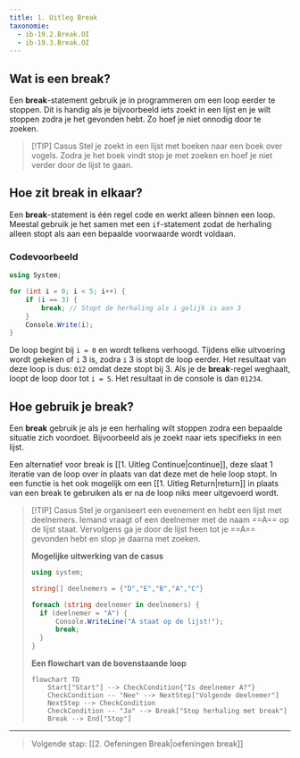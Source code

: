 ```yaml
---
title: 1. Uitleg Break
taxonomie:
  - ib-19.2.Break.OI
  - ib-19.3.Break.OI
---
```


## Wat is een break?
Een **break**-statement gebruik je in programmeren om een loop eerder te stoppen. Dit is handig als je bijvoorbeeld iets zoekt in een lijst en je wilt stoppen zodra je het gevonden hebt. Zo hoef je niet onnodig door te zoeken.

> [!TIP] Casus
> Stel je zoekt in een lijst met boeken naar een boek over vogels. Zodra je het boek vindt stop je met zoeken en hoef je niet verder door de lijst te gaan.

## Hoe zit break in elkaar?
Een **break**-statement is één regel code en werkt alleen binnen een loop. Meestal gebruik je het samen met een `if`-statement zodat de herhaling alleen stopt als aan een bepaalde voorwaarde wordt voldaan.

### Codevoorbeeld
```C#
using System;

for (int i = 0; i < 5; i++) {
    if (i == 3) {
        break; // Stopt de herhaling als i gelijk is aan 3
    }
    Console.Write(i);
}
```

De loop begint bij `i = 0` en wordt telkens verhoogd. Tijdens elke uitvoering wordt gekeken of `i` 3 is, zodra `i` 3 is stopt de loop eerder. Het resultaat van deze loop is dus: `012` omdat deze stopt bij 3. 
Als je de **break**-regel weghaalt, loopt de loop door tot `i = 5`. Het resultaat in de console is dan `01234`.

## Hoe gebruik je break?
Een **break** gebruik je als je een herhaling wilt stoppen zodra een bepaalde situatie zich voordoet. Bijvoorbeeld als je zoekt naar iets specifieks in een lijst.

Een alternatief voor break is [[1. Uitleg Continue|continue]], deze slaat 1 iteratie van de loop over in plaats van dat deze met de hele loop stopt. In een functie is het ook mogelijk om een [[1. Uitleg Return|return]] in plaats van een break te gebruiken als er na de loop niks meer uitgevoerd wordt.

> [!TIP] Casus
> Stel je organiseert een evenement en hebt een lijst met deelnemers. Iemand vraagt of een deelnemer met de naam ==A== op de lijst staat. Vervolgens ga je door de lijst heen tot je ==A== gevonden hebt en stop je daarna met zoeken.
> 
> **Mogelijke uitwerking van de casus**
> ```C#
> using system;
> 
> string[] deelnemers = {"D","E","B","A","C"}
> 
> foreach (string deelnemer in deelnemers) {
> 	if (deelnemer = "A") {
> 		Console.WriteLine("A staat op de lijst!");
> 		break;
> 	}
> }
> ```
> 
> **Een flowchart van de bovenstaande loop**
> ```mermaid
> flowchart TD
>     Start["Start"] --> CheckCondition{"Is deelnemer A?"}
>     CheckCondition -- "Nee" --> NextStep["Volgende deelnemer"]
>     NextStep --> CheckCondition
>     CheckCondition -- "Ja" --> Break["Stop herhaling met break"]
>     Break --> End["Stop"]
> 
> ```

---

> Volgende stap: [[2. Oefeningen Break|oefeningen break]]
